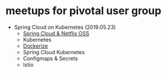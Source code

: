 # meetups for pivotal user group

- Spring Cloud on Kubernetes (2019.05.23)
  - [Spring Cloud & Netflix OSS](spring-cloud-kubernetes-1905/spring-cloud.md)
  - Kubernetes
  - [Dockerize](spring-cloud-kubernetes-1905/dockerize.md)
  - Spring Cloud Kubernetes
  - Configmaps & Secrets
  - Istio
